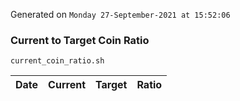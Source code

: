 Generated on `Monday 27-September-2021 at 15:52:06`

### Current to Target Coin Ratio
`current_coin_ratio.sh`

Date|Current|Target|Ratio
---|---|---|---

